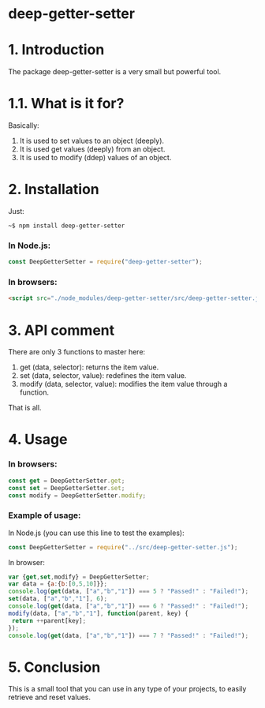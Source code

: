 # deep-getter-setter

# 1. Introduction

The package deep-getter-setter is a very small but powerful tool. 

# 1.1. What is it for?

Basically:

1. It is used to set values to an object (deeply).
2. It is used get values (deeply) from an object.
3. It is used to modify (ddep) values of an object.

# 2. Installation

Just:

    ~$ npm install deep-getter-setter

### In Node.js:

```js
const DeepGetterSetter = require("deep-getter-setter");
```

### In browsers:
```html
<script src="./node_modules/deep-getter-setter/src/deep-getter-setter.js"></script>
```

# 3. API comment

There are only 3 functions to master here:

1. get (data, selector): returns the item value.
2. set (data, selector, value): redefines the item value.
3. modify (data, selector, value): modifies the item value through a function.

That is all.

# 4. Usage

### In browsers:

```js
const get = DeepGetterSetter.get;
const set = DeepGetterSetter.set;
const modify = DeepGetterSetter.modify;
```
### Example of usage:

In Node.js (you can use this line to test the examples):
```js
const DeepGetterSetter = require("../src/deep-getter-setter.js");
```

In browser:
```js
var {get,set,modify} = DeepGetterSetter;
var data = {a:{b:[0,5,10]}};
console.log(get(data, ["a","b","1"]) === 5 ? "Passed!" : "Failed!");
set(data, ["a","b","1"], 6);
console.log(get(data, ["a","b","1"]) === 6 ? "Passed!" : "Failed!");
modify(data, ["a","b","1"], function(parent, key) {
 return ++parent[key];
});
console.log(get(data, ["a","b","1"]) === 7 ? "Passed!" : "Failed!");
```

# 5. Conclusion

This is a small tool that you can use in any type of your projects, to easily retrieve and reset values.